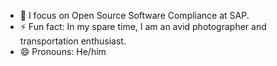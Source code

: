 - 🔭 I focus on Open Source Software Compliance at SAP.
- ⚡ Fun fact: In my spare time, I am an avid photographer and transportation enthusiast.
- 😄 Pronouns: He/him

<!--
**bduranc/bduranc** is a ✨ _special_ ✨ repository because its `README.md` (this file) appears on your GitHub profile.

Here are some ideas to get you started:

-->
